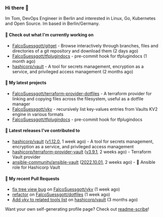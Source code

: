 ### Hi there 👋

Im Tom, DevOps Engineer in Berlin and interested in Linux, Go, Kubernetes and Open Source.
Im based in Berlin/Germany.

#### 👷 Check out what I'm currently working on

- [FalcoSuessgott/gitget](https://github.com/FalcoSuessgott/gitget) - Browse interactively through branches, files and directories of a git repository and download them (2 days ago)
- [FalcoSuessgott/tfplugindocs](https://github.com/FalcoSuessgott/tfplugindocs) - pre-commit hook for tfplugindocs (1 month ago)
- [hashicorp/vault](https://github.com/hashicorp/vault) - A tool for secrets management, encryption as a service, and privileged access management (2 months ago)

#### 🌱 My latest projects

- [FalcoSuessgott/terraform-provider-dotfiles](https://github.com/FalcoSuessgott/terraform-provider-dotfiles) - A terraform provider for linking and copying files across the filesystem, useful as a dotfile manager
- [FalcoSuessgott/vkv](https://github.com/FalcoSuessgott/vkv) - recursively list key-values entries from Vaults KV2 engine in various formats
- [FalcoSuessgott/tfplugindocs](https://github.com/FalcoSuessgott/tfplugindocs) - pre-commit hook for tfplugindocs

#### 🔭 Latest releases I've contributed to

- [hashicorp/vault](https://github.com/hashicorp/vault) ([v1.12.0](https://github.com/hashicorp/vault/releases/tag/v1.12.0), 1 week ago) - A tool for secrets management, encryption as a service, and privileged access management
- [hashicorp/terraform-provider-vault](https://github.com/hashicorp/terraform-provider-vault) ([v3.9.1](https://github.com/hashicorp/terraform-provider-vault/releases/tag/v3.9.1), 2 weeks ago) - Terraform Vault provider
- [ansible-community/ansible-vault](https://github.com/ansible-community/ansible-vault) ([2022.10.01](https://github.com/ansible-community/ansible-vault/releases/tag/2022.10.01), 2 weeks ago) - :key: Ansible role for Hashicorp Vault

#### 🔨 My recent Pull Requests

- [fix tree view bug](https://github.com/FalcoSuessgott/vkv/pull/82) on [FalcoSuessgott/vkv](https://github.com/FalcoSuessgott/vkv) (1 week ago)
- [refactor](https://github.com/FalcoSuessgott/dotfiles/pull/3) on [FalcoSuessgott/dotfiles](https://github.com/FalcoSuessgott/dotfiles) (1 week ago)
- [Add vkv to related tools list](https://github.com/hashicorp/vault/pull/16285) on [hashicorp/vault](https://github.com/hashicorp/vault) (3 months ago)

Want your own self-generating profile page? Check out [readme-scribe](https://github.com/muesli/readme-scribe)!